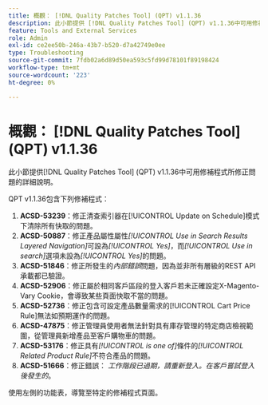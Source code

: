 ```yaml
---
title: 概觀： [!DNL Quality Patches Tool] (QPT) v1.1.36
description: 此小節提供 [!DNL Quality Patches Tool] (QPT) v1.1.36中可用修補程式所修正問題的詳細說明。
feature: Tools and External Services
role: Admin
exl-id: ce2ee50b-246a-43b7-b520-d7a42749e0ee
type: Troubleshooting
source-git-commit: 7fdb02a6d89d50ea593c5fd99d78101f89198424
workflow-type: tm+mt
source-wordcount: '223'
ht-degree: 0%

---
```


# 概觀： [!DNL Quality Patches Tool] (QPT) v1.1.36

此小節提供[!DNL Quality Patches Tool] (QPT) v1.1.36中可用修補程式所修正問題的詳細說明。

QPT v1.1.36包含下列修補程式：

1. **ACSD-53239**：修正清查索引器在[!UICONTROL Update on Schedule]模式下清除所有快取的問題。
1. **ACSD-50887**：修正產品屬性屬性&#x200B;*[!UICONTROL Use in Search Results Layered Navigation]*&#x200B;可設為&#x200B;*[!UICONTROL Yes]*，而&#x200B;*[!UICONTROL Use in search]*&#x200B;選項未設為&#x200B;*[!UICONTROL Yes]*&#x200B;的問題。
1. **ACSD-51846**：修正所發生的&#x200B;*內部錯誤*&#x200B;問題，因為並非所有層級的REST API承載都已驗證。
1. **ACSD-52906**：修正屬於相同客戶區段的登入客戶若未正確設定X-Magento-Vary Cookie，會導致某些頁面快取不當的問題。
1. **ACSD-52736**：修正包含可設定產品數量需求的[!UICONTROL Cart Price Rule]無法如預期運作的問題。
1. **ACSD-47875**：修正管理員使用者無法針對具有庫存管理的特定商店檢視範圍，從管理員新增產品至客戶購物車的問題。
1. **ACSD-53176**：修正具有&#x200B;*[!UICONTROL is one of]*&#x200B;條件的&#x200B;*[!UICONTROL Related Product Rule]*&#x200B;不符合產品的問題。
1. **ACSD-51666**：修正錯誤： *工作階段已過期，請重新登入。在客戶嘗試登入後發生的*。

使用左側的功能表，導覽至特定的修補程式頁面。
